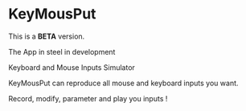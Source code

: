 # KeyMousPut

This is a **BETA** version.

The App in steel in development





Keyboard and Mouse Inputs Simulator



KeyMousPut can reproduce all mouse and keyboard inputs you want.



Record, modify, parameter and play you inputs !
